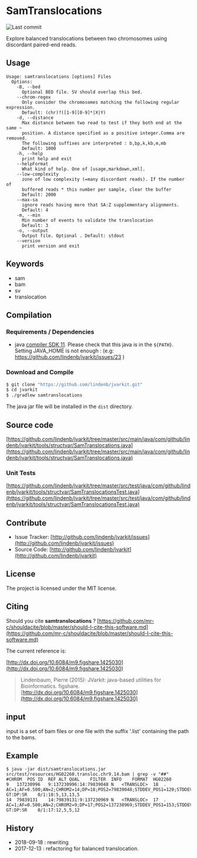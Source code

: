 # SamTranslocations

![Last commit](https://img.shields.io/github/last-commit/lindenb/jvarkit.png)

Explore balanced translocations between two chromosomes using discordant paired-end reads.


## Usage

```
Usage: samtranslocations [options] Files
  Options:
    -B, --bed
      Optional BED file. SV should overlap this bed.
    --chrom-regex
      Only consider the chromosomes matching the following regular expression.
      Default: (chr)?([1-9][0-9]*|X|Y)
    -d, --distance
      Max distance between two read to test if they both end at the same ~ 
      position. A distance specified as a positive integer.Comma are removed. 
      The following suffixes are interpreted : b,bp,k,kb,m,mb
      Default: 1000
    -h, --help
      print help and exit
    --helpFormat
      What kind of help. One of [usage,markdown,xml].
    --low-complexity
      zone of low complexity (=many discordant reads). If the number of 
      buffered reads * this number per sample, clear the buffer
      Default: 2000
    --max-sa
      ignore reads having more that SA:Z supplementary alignments.
      Default: 4
    -m, --min
      Min number of events to validate the translocation
      Default: 3
    -o, --output
      Output file. Optional . Default: stdout
    --version
      print version and exit

```


## Keywords

 * sam
 * bam
 * sv
 * translocation


## Compilation

### Requirements / Dependencies

* java [compiler SDK 11](https://jdk.java.net/11/). Please check that this java is in the `${PATH}`. Setting JAVA_HOME is not enough : (e.g: https://github.com/lindenb/jvarkit/issues/23 )


### Download and Compile

```bash
$ git clone "https://github.com/lindenb/jvarkit.git"
$ cd jvarkit
$ ./gradlew samtranslocations
```

The java jar file will be installed in the `dist` directory.

## Source code 

[https://github.com/lindenb/jvarkit/tree/master/src/main/java/com/github/lindenb/jvarkit/tools/structvar/SamTranslocations.java](https://github.com/lindenb/jvarkit/tree/master/src/main/java/com/github/lindenb/jvarkit/tools/structvar/SamTranslocations.java)

### Unit Tests

[https://github.com/lindenb/jvarkit/tree/master/src/test/java/com/github/lindenb/jvarkit/tools/structvar/SamTranslocationsTest.java](https://github.com/lindenb/jvarkit/tree/master/src/test/java/com/github/lindenb/jvarkit/tools/structvar/SamTranslocationsTest.java)


## Contribute

- Issue Tracker: [http://github.com/lindenb/jvarkit/issues](http://github.com/lindenb/jvarkit/issues)
- Source Code: [http://github.com/lindenb/jvarkit](http://github.com/lindenb/jvarkit)

## License

The project is licensed under the MIT license.

## Citing

Should you cite **samtranslocations** ? [https://github.com/mr-c/shouldacite/blob/master/should-I-cite-this-software.md](https://github.com/mr-c/shouldacite/blob/master/should-I-cite-this-software.md)

The current reference is:

[http://dx.doi.org/10.6084/m9.figshare.1425030](http://dx.doi.org/10.6084/m9.figshare.1425030)

> Lindenbaum, Pierre (2015): JVarkit: java-based utilities for Bioinformatics. figshare.
> [http://dx.doi.org/10.6084/m9.figshare.1425030](http://dx.doi.org/10.6084/m9.figshare.1425030)


## input

input is a set of bam files or one file with the suffix '.list' containing the path to the bams.

## Example

```
$ java -jar dist/samtranslocations.jar src/test/resources/HG02260.transloc.chr9.14.bam | grep -v "##"
#CHROM	POS	ID	REF	ALT	QUAL	FILTER	INFO	FORMAT	HG02260
9	137230996	9:137230996:14:79839048	N	<TRANSLOC>	18	.	AC=1;AF=0.500;AN=2;CHROM2=14;DP=18;POS2=79839048;STDDEV_POS1=120;STDDEV_POS2=187;SVTYPE=BND	GT:DP:SR	0/1:18:5,13,13,5
14	79839131	14:79839131:9:137230969	N	<TRANSLOC>	17	.	AC=1;AF=0.500;AN=2;CHROM2=9;DP=17;POS2=137230969;STDDEV_POS1=153;STDDEV_POS2=153;SVTYPE=BND	GT:DP:SR	0/1:17:12,5,5,12
```

## History

* 2018-09-18 :  rewriting
* 2017-12-13 :  refactoring for balanced translocation.

